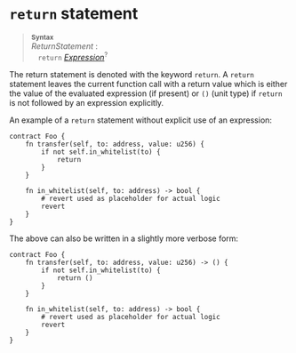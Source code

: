 # `return` statement


> **<sup>Syntax</sup>**\
> _ReturnStatement_ :\
> &nbsp;&nbsp; `return` [_Expression_]<sup>?</sup>

The return statement is denoted with the keyword `return`. A `return` statement leaves the current function call with a return value which is either the value of the evaluated expression (if present) or `()` (unit type) if `return` is not followed by an expression explicitly.


An example of a `return` statement without explicit use of an expression:

```fe
contract Foo {
    fn transfer(self, to: address, value: u256) {
        if not self.in_whitelist(to) {
            return
        }
    }

    fn in_whitelist(self, to: address) -> bool {
        # revert used as placeholder for actual logic
        revert
    }
}
```

The above can also be written in a slightly more verbose form:

```fe
contract Foo {
    fn transfer(self, to: address, value: u256) -> () {
        if not self.in_whitelist(to) {
            return ()
        }
    }

    fn in_whitelist(self, to: address) -> bool {
        # revert used as placeholder for actual logic
        revert
    }
}
```

[_Expression_]: ../expressions/index.md
[struct]: ../items/structs.md
[EIP-838]: https://github.com/ethereum/EIPs/issues/838

